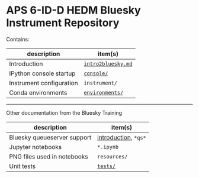 # APS 6-ID-D HEDM Bluesky Instrument Repository

Contains:

description | item(s)
--- | ---
Introduction | [`intro2bluesky.md`](intro2bluesky.md)
IPython console startup | [`console/`](console/README.md)
Instrument configuration | `instrument/`
Conda environments | [`environments/`](./environments/README.md)

-----------

Other documentation from the Bluesky Training

description | item(s)
--- | ---
Bluesky queueserver support | [introduction](qserver.md), `*qs*`
Jupyter notebooks | `*.ipynb`
PNG files used in notebooks | `resources/`
Unit tests | [`tests/`](./tests/README.md)
